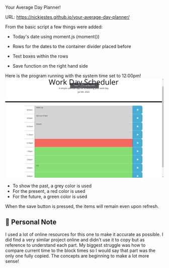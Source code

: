 Your Average Day Planner!

URL: https://nickjestes.github.io/your-average-day-planner/

From the basic script a few things were added:

* Today's date using moment.js (moment())

* Rows for the dates to the container divider placed before 

* Text boxes within the rows

* Save function on the right hand side

Here is the program running with the system time set to 12:00pm!
![Here is the program running with the system time set to 12:00pm](./images/program-example.png)

* To show the past, a grey color is used
* For the present, a red color is used
* For the future, a green color is used

When the save button is pressed, the items will remain even upon refresh.

## 📝 Personal Note

I used a lot of online resources for this one to make it accurate as possible. I did find
a very similar project online and didn't use it to copy but as reference to understand each part.
My biggest struggle was how to compare current time to the block times so I would say that part was
the only one fully copied. The concepts are beginning to make a lot more sense!